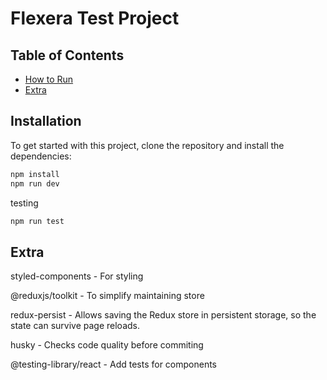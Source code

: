 # Flexera Test Project

## Table of Contents

- [How to Run](#installation)
- [Extra](#extra)

## Installation

To get started with this project, clone the repository and install the dependencies:

```sh
npm install
npm run dev
```

testing
```sh
npm run test
```


## Extra
styled-components - For styling

@reduxjs/toolkit - To simplify maintaining store

redux-persist - Allows saving the Redux store in persistent storage, so the state can survive page reloads.

husky - Checks code quality before commiting

@testing-library/react - Add tests for components

